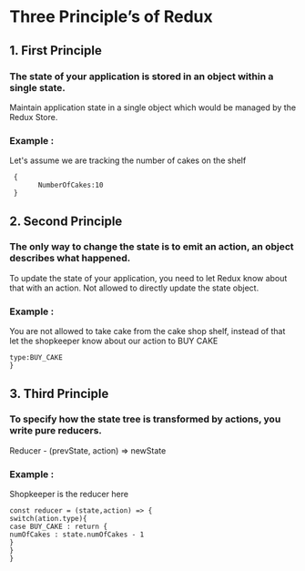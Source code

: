 # Three Principle’s of Redux

## 1. First Principle
### The state of your application is stored in an object within a single state.
Maintain application state in a single object which would be managed by the Redux Store.

### Example :
Let's assume we are tracking the number of cakes on the shelf
```
 {
	   NumberOfCakes:10
 }
```

## 2. Second Principle 
### The only way to change the state is to emit an action, an object describes what happened.
To update the state of your application, you need to let Redux know about that with an action. Not allowed to directly update the state object.

### Example : 
You are not allowed to take cake from the cake shop shelf, instead of that let the shopkeeper know about our action to BUY CAKE
```{
type:BUY_CAKE
}
```

## 3. Third Principle 
### To specify how the state tree is transformed by actions, you write pure reducers.
Reducer - (prevState, action) => newState

### Example :
Shopkeeper is the reducer here
```
const reducer = (state,action) => {
switch(ation.type){
case BUY_CAKE : return {
numOfCakes : state.numOfCakes - 1
}
}
}
```
